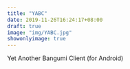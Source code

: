 ```yaml
---
title: "YABC"
date: 2019-11-26T16:24:17+08:00
draft: true
image: "img/YABC.jpg"
showonlyimage: true
---
```


Yet Another Bangumi Client (for Android)
